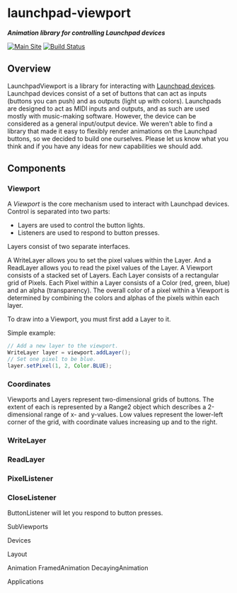 # launchpad-viewport
***Animation library for controlling Launchpad devices***

[![Main Site][gh-pages-shield]][gh-pages-link]
[![Build Status][travis-shield]][travis-link]

## Overview

LaunchpadViewport is a library for interacting with [Launchpad
devices](https://global.novationmusic.com/launch/launchpad#).
Launchpad devices consist of a set of buttons that can act as
inputs (buttons you can push) and as outputs (light up with colors).
Launchpads are designed to act as MIDI inputs and outputs, and
as such are used mostly with music-making software. However,
the device can be considered as a general input/output device.
We weren't able to find a library that made it easy to flexibly
render animations on the Launchpad buttons, so we decided to
build one ourselves.  Please let us know what you think and if
you have any ideas for new capabilities we should add.

## Components

### Viewport

A _Viewport_ is the core mechanism used to interact with Launchpad devices. 
Control is separated into two parts:
* Layers are used to control the button lights.
* Listeners are used to respond to button presses.

Layers consist of two separate interfaces.

A WriteLayer allows you to set the pixel values within the Layer.
And a ReadLayer allows you to read the pixel values of the Layer.
A Viewport consists of a stacked set of Layers. Each Layer consists of
a rectangular grid of Pixels.  Each Pixel within a Layer consists of 
a Color (red, green, blue) and an alpha (transparency). The overall color
of a pixel within a Viewport is determined by combining the colors and
alphas of the pixels within each layer. 

To draw into a Viewport, you must first add a Layer to it.

Simple example:

```java
// Add a new layer to the viewport.
WriteLayer layer = viewport.addLayer();
// Set one pixel to be blue.
layer.setPixel(1, 2, Color.BLUE);
```
 
### Coordinates

Viewports and Layers represent two-dimensional grids of buttons.
The extent of each is represented by a Range2 object which describes
a 2-dimensional range of x- and y-values. Low values represent the
lower-left corner of the grid, with coordinate values increasing up 
and to the right.

### WriteLayer

### ReadLayer
### PixelListener
### CloseListener

ButtonListener will let you respond to button presses.

SubViewports

Devices

Layout

Animation
FramedAnimation
DecayingAnimation

Applications


<!-- references -->

[gh-pages-shield]:
https://img.shields.io/badge/main%20site-mpsalisbury.github.io/launchpad--viewport-ff55ff.png?style=flat
[gh-pages-link]: http://mpsalisbury.github.io/launchpad-viewport/
[travis-shield]: https://img.shields.io/travis/mpsalisbury/launchpad-viewport.png
[travis-link]: https://travis-ci.org/mpsalisbury/launchpad-viewport

